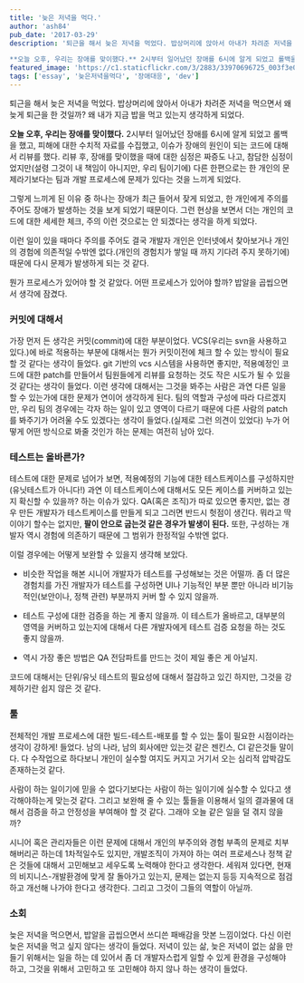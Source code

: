```yaml
---
title: '늦은 저녁을 먹다.'
author: 'ash84'
pub_date: '2017-03-29'
description: '퇴근을 해서 늦은 저녁을 먹었다. 밥상머리에 앉아서 아내가 차려준 저녁을 먹으면서 왜 늦게 퇴근을 한 것일까? 왜 내가 지금 밥을 먹고 있는지 생각하게 되었다. 

**오늘 오후, 우리는 장애를 맞이했다.** 2시부터 일어났던 장애를 6시에 알게 되었고 롤백을 했고, 피해에 대한 수치적 자료를 수집했고, 이슈가 장애의 원인이 되는 코드에 대해서 리뷰를 했다. 리뷰 후, 장애를 맞이했을 때에 대한 심정은 짜증도 나고, 참담한 심정이었지만(설령 그것이 내 책임이 아니지만, 우리 팀이기에) 다른 한편으로는 한 개인의 문제라기보다는 팀과'
featured_image: 'https://c1.staticflickr.com/3/2883/33970696725_003f3e08e7_z.jpg'
tags: ['essay', '늦은저녁을먹다', '장애대응', 'dev']
---
```


퇴근을 해서 늦은 저녁을 먹었다. 밥상머리에 앉아서 아내가 차려준 저녁을 먹으면서 왜 늦게 퇴근을 한 것일까? 왜 내가 지금 밥을 먹고 있는지 생각하게 되었다. 

**오늘 오후, 우리는 장애를 맞이했다.** 2시부터 일어났던 장애를 6시에 알게 되었고 롤백을 했고, 피해에 대한 수치적 자료를 수집했고, 이슈가 장애의 원인이 되는 코드에 대해서 리뷰를 했다. 리뷰 후, 장애를 맞이했을 때에 대한 심정은 짜증도 나고, 참담한 심정이었지만(설령 그것이 내 책임이 아니지만, 우리 팀이기에) 다른 한편으로는 한 개인의 문제라기보다는 팀과 개발 프로세스에 문제가 있다는 것을 느끼게 되었다. 

그렇게 느끼게 된 이유 중 하나는 장애가 최근 들어서 잦게 되었고, 한 개인에게 주의를 주어도 장애가 발생하는 것을 보게 되었기 때문이다. 그런 현상을 보면서 더는 개인의 코드에 대한 세세한 체크, 주의 이런 것으로는 안 되겠다는 생각을 하게 되었다. 

이런 일이 있을 때마다 주의를 주어도 결국 개발자 개인은 인터넷에서 찾아보거나 개인의 경험에 의존적일 수밖엔 없다.(개인의 경험치가 쌓일 때 까지 기다려 주지 못하기에) 때문에 다시 문제가 발생하게 되는 것 같다. 

뭔가 프로세스가 있어야 할 것 같았다. 어떤 프로세스가 있어야 할까? 밥알을 곱씹으면서 생각에 잠겼다. 

### 커밋에 대해서

가장 먼저 든 생각은 커밋(commit)에 대한 부분이었다. VCS(우리는 svn을 사용하고 있다.)에 바로 적용하는 부분에 대해서는 뭔가 커밋이전에 체크 할 수 있는 방식이 필요할 것 같다는 생각이 들었다. git 기반의 vcs 시스템을 사용하면 좋지만, 적용예정인 코드에 대한 patch를 만들어서 팀원들에게 리뷰를 요청하는 것도 작은 시도가 될 수 있을 것 같다는 생각이 들었다. 이런 생각에 대해서는 그것을 봐주는 사람은 과연 다른 일을 할 수 있는가에 대한 문제가 연이어 생각하게 된다. 팀의 역할과 구성에 따라 다르겠지만, 우리 팀의 경우에는 각자 하는 일이 있고 영역이 다르기 때문에 다른 사람의 patch를 봐주기가 어려울 수도 있겠다는 생각이 들었다.(실제로 그런 의견이 있었다) 누가 어떻게 어떤 방식으로 봐줄 것인가 하는 문제는 여전히 남아 있다. 

### 테스트는 올바른가?

테스트에 대한 문제로 넘어가 보면, 적용예정의 기능에 대한 테스트케이스를 구성하지만(유닛테스트가 아니다!) 과연 이 테스트케이스에 대해서도 모든 케이스를 커버하고 있는지 확신할 수 있을까? 하는 이슈가 있다. QA(혹은 조직)가 따로 있으면 좋지만, 없는 경우 만든 개발자가 테스트케이스를 만들게 되고 그러면 반드시 헛점이 생긴다. 뭐라고 딱 이야기 할수는 없지만, **팔이 안으로 굽는것 같은 경우가 발생이 된다.** 또한, 구성하는 개발자 역시 경험에 의존하기 때문에 그 범위가 한정적일 수밖엔 없다. 

이럴 경우에는 어떻게 보완할 수 있을지 생각해 보았다.

- 비슷한 작업을 해본 시니어 개발자가 테스트를 구성해보는 것은 어떨까. 좀
 더 많은 경험치를 가진 개발자가 테스트를 구성하면 UI나 기능적인 부분 뿐만 아니라 비기능적인(보안이나, 정책 관련) 부분까지 커버 할 수 있지 않을까. 

- 테스트 구성에 대한 검증을 하는 게 좋지 않을까. 이 테스트가 올바르고, 대부분의 영역을 커버하고 있는지에 대해서 다른 개발자에게 테스트 검증 요청을 하는 것도 좋지 않을까.  

- 역시 가장 좋은 방법은 QA 전담파트를 만드는 것이 제일 좋은 게 아닐지.

코드에 대해서는 단위/유닛 테스트의 필요성에 대해서 절감하고 있긴 하지만, 그것을 강제하기란 쉽지 않은 것 같다. 

### 툴

전체적인 개발 프로세스에 대한 빌드-테스트-배포를 할 수 있는 툴이 필요한 시점이라는 생각이 강하게! 들었다. 남의 나라, 남의 회사에만 있는것 같은 젠킨스, CI 같은것들 말이다. 다 수작업으로 하다보니 개인이 실수할 여지도 커지고 거기서 오는 심리적 압박감도 존재하는것 같다. 

사람이 하는 일이기에 믿을 수 없다기보다는 사람이 하는 일이기에 실수할 수 있다고 생각해야하는게 맞는것 같다. 그리고 보완해 줄 수 있는 툴들을 이용해서 일의 결과물에 대해서 검증을 하고 안정성을 부여해야 할 것 같다. 그래야 오늘 같은 일을 덜 겪지 않을까?

시니어 혹은 관리자들은 이런 문제에 대해서 개인의 부주의와 경험 부족의 문제로 치부해버리곤 하는데 1차적일수도 있지만, 개발조직이 가져야 하는 여러 프로세스나 정책 같은 것들에 대해서 고민해보고 세우도록 노력해야 한다고 생각한다. 세워져 있다면, 현재의 비지니스-개발환경에 맞게 잘 돌아가고 있는지, 문제는 없는지 등등 지속적으로 점검하고 개선해 나가야 한다고 생각한다. 그리고 그것이 그들의 역할이 아닐까. 

###  소회

늦은 저녁을 먹으면서, 밥알을 곱씹으면서 쓰디쓴 패배감을 맛본 느낌이었다.
다신 이런 늦은 저녁을 먹고 싶지 않다는 생각이 들었다. 저녁이 있는 삶, 늦은 저녁이 없는 삶을 만들기 위해서는 일을 하는 데 있어서 좀 더 개발자스럽게 일할 수 있게 환경을 구성해야 하고, 그것을 위해서 고민하고 또 고민해야 하지 않나 하는 생각이 들었다.

 

